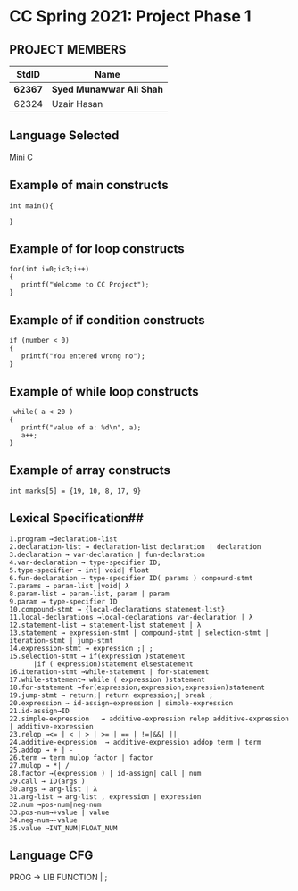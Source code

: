 # CC Spring 2021: Project Phase 1 #
## PROJECT MEMBERS ##
StdID | Name
------------ | -------------
**62367** | **Syed Munawwar Ali Shah** 
62324 | Uzair Hasan

## Language Selected ##

Mini C 

## Example of main constructs ##
```
int main(){

} 
```
## Example of for loop constructs ##
```
for(int i=0;i<3;i++)
{
   printf("Welcome to CC Project");
}
```
## Example of if condition constructs ##
```
if (number < 0) 
{
   printf("You entered wrong no");
}
```
## Example of while loop constructs ##
```
 while( a < 20 ) 
{
   printf("value of a: %d\n", a);
   a++;
}   
```
## Example of array constructs ##
```
int marks[5] = {19, 10, 8, 17, 9}
```


## Lexical Specification##

```
1.program →declaration-list
2.declaration-list → declaration-list declaration | declaration
3.declaration → var-declaration | fun-declaration
4.var-declaration → type-specifier ID; 
5.type-specifier → int| void| float
6.fun-declaration → type-specifier ID( params ) compound-stmt
7.params → param-list |void| λ
8.param-list → param-list, param | param
9.param → type-specifier ID
10.compound-stmt → {local-declarations statement-list}
11.local-declarations →local-declarations var-declaration | λ
12.statement-list → statement-list statement | λ
13.statement → expression-stmt | compound-stmt | selection-stmt | iteration-stmt | jump-stmt
14.expression-stmt → expression ;| ;
15.selection-stmt → if(expression )statement 
      |if ( expression)statement elsestatement
16.iteration-stmt →while-statement | for-statement
17.while-statement→ while ( expression )statement
18.for-statement →for(expression;expression;expression)statement
19.jump-stmt → return;| return expression;| break ;
20.expression → id-assign=expression | simple-expression
21.id-assign→ID
22.simple-expression   → additive-expression relop additive-expression | additive-expression
23.relop →<= | < | > | >= | == | !=|&&| ||
24.additive-expression  → additive-expression addop term | term
25.addop → + | -
26.term → term mulop factor | factor
27.mulop → *| /
28.factor →(expression ) | id-assign| call | num
29.call → ID(args )
30.args → arg-list | λ
31.arg-list → arg-list , expression | expression
32.num →pos-num|neg-num
33.pos-num→+value | value
34.neg-num→-value
35.value →INT_NUM|FLOAT_NUM
```

## Language CFG ##
PROG -> LIB FUNCTION | ;
